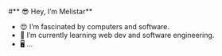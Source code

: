 #** 😎 Hey, I’m Melistar**
- 😍 I’m fascinated by computers and software.
- 🌱 I’m currently learning web dev and software engineering.
- 🖥 ... 

<!---
melistar/melistar is a ✨ special ✨ repository because its `README.md` (this file) appears on your GitHub profile.
You can click the Preview link to take a look at your changes.
---> 
